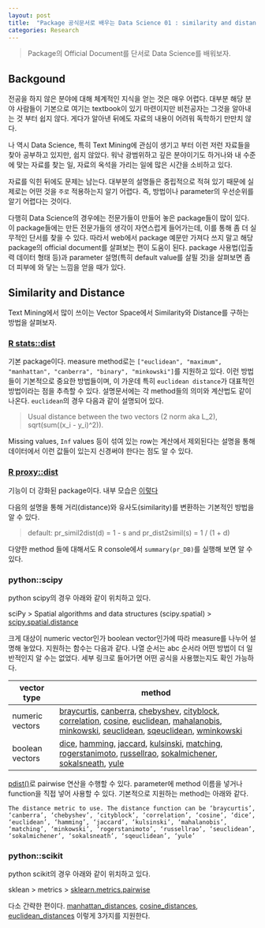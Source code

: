 ```yaml
---
layout: post
title:  "Package 공식문서로 배우는 Data Science 01 : similarity and distance"
categories: Research
---
```


> Package의 Official Document를 단서로 Data Science를 배워보자. 



## Backgound

전공을 하지 않은 분야에 대해 체계적인 지식을 얻는 것은 매우 어렵다. 대부분 해당 분야 사람들이 기본으로 여기는 textbook이 있기 마련이지만 비전공자는 그것을 알아내는 것 부터 쉽지 않다. 게다가 알아낸 뒤에도 자료의 내용이 어려워 독학하기 만만치 않다. 

나 역시 Data Science, 특히 Text Mining에 관심이 생기고 부터 이런 저런 자료들을 찾아 공부하고 있지만, 쉽지 않았다. 워낙 광범위하고 깊은 분야이기도 하거나와 내 수준에 맞는 자료를 찾는 일, 자료의 옥석을 가리는 일에 많은 시간을 소비하고 있다. 

자료를 익힌 뒤에도 문제는 남는다. 대부분의 설명들은 중립적으로 적혀 있기 때문에 실제로는 어떤 것을 `주로` 적용하는지 알기 어렵다. 즉, 방법이나 parameter의 우선순위를 알기 어렵다는 것이다. 

다행히 Data Science의 경우에는 전문가들이 만들어 놓은 package들이 많이 있다. 이 package들에는 만든 전문가들의 생각이 자연스럽게 들어가는데, 이를 통해 좀 더 실무적인 단서를 찾을 수 있다. 따라서 web에서 package 예문만 가져다 쓰지 말고 해당 package의 official document를 살펴보는 편이 도움이 된다. package 사용법(입출력 데이터 형태 등)과 parameter 설명(특히 default value를 살필 것)을 살펴보면 좀 더 피부에 와 닿는 느낌을 얻을 때가 있다. 



## Similarity and Distance

Text Mining에서 많이 쓰이는 Vector Space에서 Similarity와 Distance를 구하는 방법을 살펴보자. 



###  [R stats::dist](https://stat.ethz.ch/R-manual/R-devel/library/stats/html/dist.html)

기본 package이다. measure method로는 `["euclidean", "maximum", "manhattan", "canberra", "binary", "minkowski"]`를 지원하고 있다. 이런 방법들이 기본적으로 중요한 방법들이며, 이 가운데 특히 `euclidean distance`가 대표적인 방법이라는 점을 추측할 수 있다. 설명문서에는 각 method들의 의미와 계산법도 같이 나온다. `euclidean`의 경우 다음과 같이 설명되어 있다.  

> Usual distance between the two vectors (2 norm aka L_2), sqrt(sum((x_i - y_i)^2)).

Missing values, `Inf` values 등이 섞여 있는 row는 계산에서 제외된다는 설명을 통해 데이터에서 이런 값들이 있는지 신경써야 한다는 점도 알 수 있다. 



### [R proxy::dist](http://finzi.psych.upenn.edu/library/proxy/html/dist.html)

기능이 더 강화된 package이다. 내부 모습은 [이렇다](https://github.com/cran/proxy/blob/master/R/dist.R)

다음의 설명을 통해 거리(distance)와 유사도(similarity)를 변환하는 기본적인 방법을 알 수 있다. 

> default: pr_simil2dist(d) = 1 - s and pr_dist2simil(s) = 1 / (1 + d)

다양한 method 들에 대해서도 R console에서 `summary(pr_DB)`를 실행해 보면 알 수 있다. 


### python::scipy

python scipy의 경우 아래와 같이 위치하고 있다. 

sciPy > Spatial algorithms and data structures (scipy.spatial) > [scipy.spatial.distance](https://docs.scipy.org/doc/scipy/reference/spatial.distance.html)

크게 대상이 numeric vector인가 boolean vector인가에 따라 measure를 나누어 설명해 놓았다. 지원하는 함수는 다음과 같다. 나열 순서는 abc 순서라 어떤 방법이 더 일반적인지 알 수는 없었다. 세부 링크로 들어가면 어떤 공식을 사용했는지도 확인 가능하다. 

| vector type     | method                                                                                                                                  |
|-----------------|-----------------------------------------------------------------------------------------------------------------------------------------|
| numeric vectors | [braycurtis](https://goo.gl/2w7Kft), [canberra](https://goo.gl/S53Gbt), [chebyshev](https://goo.gl/iPdvkn), [cityblock](https://goo.gl/yQwRAv), [correlation](https://goo.gl/mcCkiq), [cosine](https://goo.gl/GoJJcn), [euclidean](https://goo.gl/Pk4334), [mahalanobis](https://goo.gl/neiy1f), [minkowski](https://goo.gl/HRCvjx), [seuclidean](https://goo.gl/BBnKJ2), [sqeuclidean](https://goo.gl/2a2GXM), [wminkowski](https://goo.gl/JE3ZeH) |
| boolean vectors | [dice](https://goo.gl/b6TzTp), [hamming](https://goo.gl/M4bo9d), [jaccard](https://goo.gl/BmgDw2), [kulsinski](https://goo.gl/pCN9vN), [matching](https://goo.gl/w8bWrk), [rogerstanimoto](https://goo.gl/9tBBTa), [russellrao](https://goo.gl/9w6yD6), [sokalmichener](https://goo.gl/iLWist), [sokalsneath](https://goo.gl/hVuWCE), [yule](https://goo.gl/ewPrv2)                               |

[pdist()](https://goo.gl/83jm1N)로 pairwise 연산을 수행할 수 있다. parameter에 method 이름을 넣거나 function을 직접 넣어 사용할 수 있다. 기본적으로 지원하는 method는 아래와 같다. 

```
The distance metric to use. The distance function can be ‘braycurtis’, ‘canberra’, ‘chebyshev’, ‘cityblock’, ‘correlation’, ‘cosine’, ‘dice’, ‘euclidean’, ‘hamming’, ‘jaccard’, ‘kulsinski’, ‘mahalanobis’, ‘matching’, ‘minkowski’, ‘rogerstanimoto’, ‘russellrao’, ‘seuclidean’, ‘sokalmichener’, ‘sokalsneath’, ‘sqeuclidean’, ‘yule’
```


### python::scikit

python scikit의 경우 아래와 같이 위치하고 있다. 

sklean > metrics > [sklearn.metrics.pairwise](http://scikit-learn.org/stable/modules/classes.html#module-sklearn.metrics.pairwise)


다소 간략한 편이다. [manhattan_distances](https://goo.gl/LgHvKh), [cosine_distances](https://goo.gl/9aXazS), [euclidean_distances](https://goo.gl/AKDct1) 이렇게 3가지를 지원한다. 
